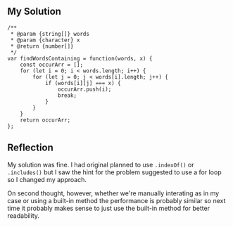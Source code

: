 ## My Solution

```
/**
 * @param {string[]} words
 * @param {character} x
 * @return {number[]}
 */
var findWordsContaining = function(words, x) {
    const occurArr = [];
    for (let i = 0; i < words.length; i++) {
        for (let j = 0; j < words[i].length; j++) {
            if (words[i][j] === x) {
                occurArr.push(i);
                break;
            }
        }
    }
    return occurArr;
};
```

## Reflection

My solution was fine. I had original planned to use `.indexOf()` or `.includes()` but I saw the hint for the problem suggested to use a for loop so I changed my approach.

On second thought, however, whether we're manually interating as in my case or using a built-in method the performance is probably similar so next time it probably makes sense to just use the built-in method for better readability.
